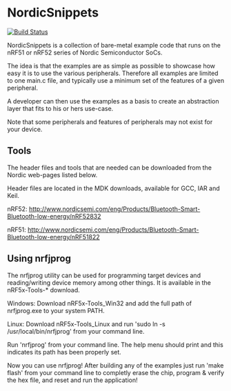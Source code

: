 # NordicSnippets
[![Build Status](https://travis-ci.org/andenore/NordicSnippets.svg)](https://travis-ci.org/andenore/NordicSnippets)

NordicSnippets is a collection of bare-metal example code that runs on the nRF51 or nRF52 series of Nordic Semiconductor SoCs.

The idea is that the examples are as simple as possible to showcase how easy it is to use the various peripherals. Therefore all examples are limited to one main.c file, and typically use a minimum set of the features of a given peripheral.

A developer can then use the examples as a basis to create an abstraction layer that fits to his or hers use-case.

Note that some peripherals and features of peripherals may not exist for your device.

## Tools
The header files and tools that are needed can be downloaded from the Nordic web-pages listed below.

Header files are located in the MDK downloads, available for GCC, IAR and Keil.

nRF52: http://www.nordicsemi.com/eng/Products/Bluetooth-Smart-Bluetooth-low-energy/nRF52832

nRF51: http://www.nordicsemi.com/eng/Products/Bluetooth-Smart-Bluetooth-low-energy/nRF51822

## Using nrfjprog
The nrfjprog utility can be used for programming target devices and reading/writing device memory among other things. It is available in the nRF5x-Tools-* download.

Windows:
	Download nRF5x-Tools_Win32 and add the full path of nrfjprog.exe to your system PATH.

Linux:
	Download nRF5x-Tools_Linux and run 'sudo ln -s <path to nrfjprog.exe> /usr/local/bin/nrfjprog' from your command line.

Run 'nrfjprog' from your command line. The help menu should print and this indicates its path has been properly set.

Now you can use nrfjprog! After building any of the examples just run 'make flash' from your command line to completly erase the chip, program & verify the hex file, and reset and run the application!
